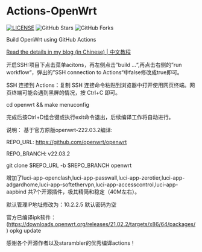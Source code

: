# Actions-OpenWrt

[![LICENSE](https://img.shields.io/github/license/mashape/apistatus.svg?style=flat-square&label=LICENSE)](https://github.com/P3TERX/Actions-OpenWrt/blob/master/LICENSE)
![GitHub Stars](https://img.shields.io/github/stars/P3TERX/Actions-OpenWrt.svg?style=flat-square&label=Stars&logo=github)
![GitHub Forks](https://img.shields.io/github/forks/P3TERX/Actions-OpenWrt.svg?style=flat-square&label=Forks&logo=github)

Build OpenWrt using GitHub Actions

[Read the details in my blog (in Chinese) | 中文教程](https://p3terx.com/archives/build-openwrt-with-github-actions.html)

开启SSH:项目下点击菜单acitons，再左侧点击”build ...“,再点击右侧的”run workflow“，弹出的”SSH connection to Actions“中false修改成true即可。

SSH 连接到 Actions：复制 SSH 连接命令粘贴到浏览器中打开使用网页终端。网页终端可能会遇到黑屏的情况，按 Ctrl+C 即可。

cd openwrt && make menuconfig

完成后按Ctrl+D组合键或执行exit命令退出，后续编译工作将自动进行。


说明：
基于官方原版openwrt-222.03.2编译: 

REPO_URL: https://github.com/openwrt/openwrt

REPO_BRANCH: v22.03.2

git clone $REPO_URL -b $REPO_BRANCH openwrt

增加了luci-app-openclash,luci-app-passwall,luci-app-zerotier,luci-app-adgardhome,luci-app-softethervpn,luci-app-accesscontrol,luci-app-aapbind 共7个开源插件，极其精简和稳定（40M左右）。

默认管理IP地址修改为：10.2.2.5
默认密码为空

官方已编译ipk软件：
(https://downloads.openwrt.org/releases/21.02.2/targets/x86/64/packages/)
opkg update

感谢各个开源作者以及starambler的优秀编译actions！
